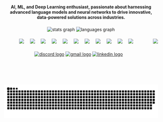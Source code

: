 <h4 align="center">AI, ML, and Deep Learning enthusiast, passionate about harnessing advanced language models and neural networks to drive innovative, data-powered solutions across industries.</h4>

###

<div align="center">
  <img src="https://github-readme-stats.vercel.app/api?username=MuhammedZohaib&hide_title=false&hide_rank=false&show_icons=true&include_all_commits=true&count_private=true&disable_animations=false&theme=transparent&locale=en&hide_border=false" height="150" alt="stats graph"  />
  <img src="https://github-readme-stats.vercel.app/api/top-langs?username=MuhammedZohaib&locale=en&hide_title=false&layout=compact&card_width=320&langs_count=5&theme=transparent&hide_border=false" height="150" alt="languages graph"  />
</div>

###

<img align="right" height="150" src="https://i.pinimg.com/originals/d6/1c/d7/d61cd79401ecbb4eff3aaaa7337b3104.gif"  />

### 

<div align="center">
  <img src="https://cdn.jsdelivr.net/gh/devicons/devicon@latest/icons/python/python-original-wordmark.svg" height="70" />
  <img width="12" />
  <img src="https://cdn.jsdelivr.net/gh/devicons/devicon@latest/icons/tensorflow/tensorflow-original-wordmark.svg" height="70" />
  <img width="12" />
  <img src="https://cdn.jsdelivr.net/gh/devicons/devicon@latest/icons/pytorch/pytorch-original-wordmark.svg" height="70" />
  <img width="12" />
  <img src="https://cdn.jsdelivr.net/gh/devicons/devicon@latest/icons/scikitlearn/scikitlearn-original.svg" height="70" />
  <img width="12" />
  <img src="https://cdn.jsdelivr.net/gh/devicons/devicon@latest/icons/numpy/numpy-original-wordmark.svg" height="70" />
  <img width="12" />
  <img src="https://cdn.jsdelivr.net/gh/devicons/devicon@latest/icons/pandas/pandas-original-wordmark.svg" height="70" />
  <img width="12" />
  <img src="https://cdn.jsdelivr.net/gh/devicons/devicon@latest/icons/fastapi/fastapi-plain-wordmark.svg" height="70" />
  <img width="12" />
  <img src="https://cdn.jsdelivr.net/gh/devicons/devicon@latest/icons/openapi/openapi-original-wordmark.svg" height="70" />
  <img width="12" />
  <img src="https://cdn.jsdelivr.net/gh/devicons/devicon@latest/icons/docker/docker-original-wordmark.svg" height="70" />
  <img width="12" />
  <img src="https://cdn.jsdelivr.net/gh/devicons/devicon@latest/icons/mysql/mysql-original-wordmark.svg" height="70"  />
  <img width="12" />
  <img src="https://cdn.jsdelivr.net/gh/devicons/devicon@latest/icons/jupyter/jupyter-original-wordmark.svg" height="70" />
  <img width="12" />
</div>

### 

<div align="center">
  <a href="https://discord.com/users/691841511339589652"><img src="https://img.shields.io/static/v1?message=Discord&logo=discord&label=&color=7289DA&logoColor=white&labelColor=&style=for-the-badge" height="35" alt="discord logo" /></a>
  <a href="mailto:alizuhaib828@gmail.com"><img src="https://img.shields.io/static/v1?message=Gmail&logo=gmail&label=&color=D14836&logoColor=white&labelColor=&style=for-the-badge" height="35" alt="gmail logo" /></a>
  <a href="https://www.linkedin.com/in/muhammadzohaib0/"><img src="https://img.shields.io/static/v1?message=LinkedIn&logo=linkedin&label=&color=0077B5&logoColor=white&labelColor=&style=for-the-badge" height="35" alt="linkedin logo" /></a>
</div>


### 

<br clear="both">
<img src="https://raw.githubusercontent.com/MuhammedZohaib/MuhammedZohaib/output/snake.svg" alt="Snake animation" />

###
